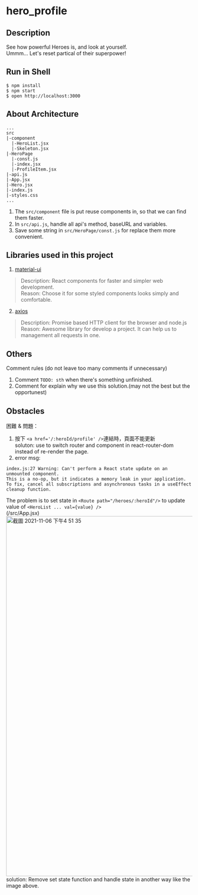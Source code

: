 
# hero_profile

## Description
See how powerful Heroes is, and look at yourself. <br/>
Ummm...
Let's reset partical of their superpower!
<!-- 我們該如何執行完成的 package -->
## Run in Shell
```
$ npm install
$ npm start
$ open http://localhost:3000
```
<!-- 專案的架構、Web 的架構邏輯 -->
## About Architecture
```
...
src
|-component
  |-HeroList.jsx
  |-Skeleton.jsx
|-HeroPage
  |-const.js
  |-index.jsx
  |-ProfileItem.jsx
|-api.js
|-App.jsx
|-Hero.jsx
|-index.js
|-styles.css
...
```
1. The `src/component` file is put reuse components in, so that we can find them faster.
2. In `src/api.js`, handle all api's method, baseURL and variables.
3. Save some string in `src/HeroPage/const.js` for replace them more convenient.

<!-- 你對於所有使用到的第三方 library 的理解，以及他們的功能簡介 -->
## Libraries used in this project
1. [material-ui]('https://www.npmjs.com/package/@material-ui/core')
> Description: React components for faster and simpler web development.<br/>
> Reason: Choose it for some styled components looks simply and comfortable.<br/>
2. [axios]('https://www.npmjs.com/package/axios')
> Description: Promise based HTTP client for the browser and node.js<br/>
> Reason: Awesome library for develop a project. It can help us to management all requests in one.<br/>
<!-- 你在程式碼中寫註解的原則，遇到什麼狀況會寫註解 -->
## Others
Comment rules (do not leave too many comments if unnecessary)
1. Comment `TODO: sth` when there's something unfinished. <br/>
2. Comment for explain why we use this solution.(may not the best but the opportunest)
<!-- 在這份專案中你遇到的困難、問題，以及解決的方法 -->
## Obstacles
困難 & 問題：
1. 按下 `<a href='/:heroId/profile' />`連結時，頁面不能更新<br/>
soluton: use <Link /> to switch router and component in react-router-dom instead of re-render the page.<br/>
2. error msg:
```
index.js:27 Warning: Can't perform a React state update on an unmounted component.
This is a no-op, but it indicates a memory leak in your application.
To fix, cancel all subscriptions and asynchronous tasks in a useEffect cleanup function.
```
The problem is to set state in `<Route path="/heroes/:heroId"/>` to update value of `<HeroList ... val={value} />`<br/>
(/src/App.jsx)
<img width="972" alt="截圖 2021-11-06 下午4 51 35" src="https://user-images.githubusercontent.com/73696750/140603912-889f1f77-ea1e-4e7a-a46d-0b71aac94de7.png">
solution: Remove set state function and handle state in another way like the image above.
